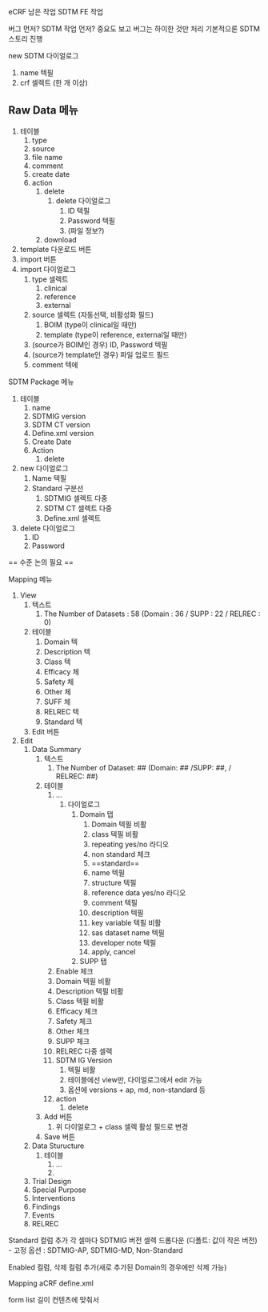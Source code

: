 eCRF 남은 작업
SDTM FE 작업

버그 먼저? SDTM 작업 먼저?
중요도 보고 버그는 하이한 것만 처리
기본적으론 SDTM 스토리 진행

new SDTM 다이얼로그

1. name 텍필
2. crf 셀렉트 (한 개 이상)

## Raw Data 메뉴

1. 테이블
   1. type
   2. source
   3. file name
   4. comment
   5. create date
   6. action
      1. delete
         1. delete 다이얼로그
            1. ID 텍필
            2. Password 텍필
            3. (파일 정보?)
      2. download
2. template 다운로드 버튼
3. import 버튼
4. import 다이얼로그
   1. type 셀렉트
      1. clinical
      2. reference
      3. external
   2. source 셀렉트 (자동선택, 비활성화 필드)
      1. BOIM (type이 clinical일 때만)
      2. template (type이 reference, external일 때만)
   3. (source가 BOIM인 경우) ID, Password 텍필
   4. (source가 template인 경우) 파일 업로드 필드
   5. comment 텍에

SDTM Package 메뉴

1. 테이블
   1. name
   2. SDTMIG version
   3. SDTM CT version
   4. Define.xml version
   5. Create Date
   6. Action
      1. delete
2. new 다이얼로그
   1. Name 텍필
   2. Standard 구분선
      1. SDTMIG 셀렉트 다중
      2. SDTM CT 셀렉트 다중
      3. Define.xml 셀렉트
3. delete 다이얼로그
   1. ID
   2. Password

== 수준 논의 필요 ==

Mapping 메뉴

1. View
   1. 텍스트
      1. The Number of Datasets : 58 (Domain : 36 / SUPP : 22 / RELREC : 0)
   2. 테이블
      1. Domain 텍
      2. Description 텍
      3. Class 텍
      4. Efficacy 체
      5. Safety 체
      6. Other 체
      7. SUFF 체
      8. RELREC 텍
      9. Standard 텍
   3. Edit 버튼
2. Edit
   1. Data Summary
      1. 텍스트
         1. The Number of Dataset: ## (Domain: ## /SUPP: ##, / RELREC: ##)
      2. 테이블
         1. ...
            1. 다이얼로그
               1. Domain 탭
                  1. Domain 텍필 비활
                  2. class 텍필 비활
                  3. repeating yes/no 라디오
                  4. non standard 체크
                  5. ==standard==
                  6. name 텍필
                  7. structure 텍필
                  8. reference data yes/no 라디오
                  9. comment 텍필
                  10. description 텍필
                  11. key variable 텍필 비활
                  12. sas dataset name 텍필
                  13. developer note 텍필
                  14. apply, cancel
               2. SUPP 탭
         2. Enable 체크
         3. Domain 텍필 비활
         4. Description 텍필 비활
         5. Class 텍필 비활
         6. Efficacy 체크
         7. Safety 체크
         8. Other 체크
         9. SUPP 체크
         10. RELREC 다중 셀렉
         11. SDTM IG Version
             1. 텍필 비활
             2. 테이블에선 view만, 다이얼로그에서 edit 가능
             3. 옵션에 versions + ap, md, non-standard 등
         12. action
             1. delete
      3. Add 버튼
         1. 위 다이얼로그 + class 셀렉 활성 필드로 변경
      4. Save 버튼
   2. Data Sturucture
      1. 테이블
         1. ...
         2. 
   3. Trial Design
   4. Special Purpose
   5. Interventions
   6. Findings
   7. Events
   8. RELREC

Standard 컬럼 추가
각 셀마다 SDTMIG 버전 셀렉 드롭다운 (디폴트: 값이 작은 버전) - 고정 옵션 : SDTMIG-AP, SDTMIG-MD, Non-Standard

Enabled 컬럼, 삭제 컬럼 추가(새로 추가된 Domain의 경우에만 삭제 가능)

Mapping
aCRF
define.xml

form list 길이 컨텐츠에 맞춰서
